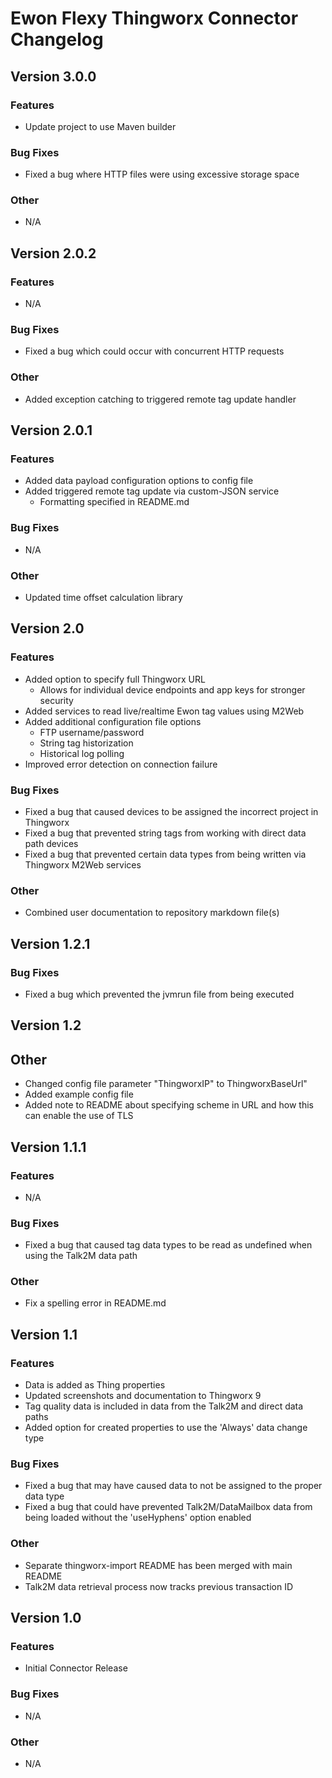 # Ewon Flexy Thingworx Connector Changelog

## Version 3.0.0
### Features
- Update project to use Maven builder
### Bug Fixes
- Fixed a bug where HTTP files were using excessive storage space
### Other
- N/A

## Version 2.0.2
### Features
- N/A
### Bug Fixes
- Fixed a bug which could occur with concurrent HTTP requests
### Other
- Added exception catching to triggered remote tag update handler

## Version 2.0.1
### Features
- Added data payload configuration options to config file
- Added triggered remote tag update via custom-JSON service
  - Formatting specified in README.md
### Bug Fixes
- N/A
### Other
- Updated time offset calculation library

## Version 2.0
### Features
- Added option to specify full Thingworx URL
  - Allows for individual device endpoints and app keys for stronger security
- Added services to read live/realtime Ewon tag values using M2Web
- Added additional configuration file options
  - FTP username/password
  - String tag historization
  - Historical log polling
- Improved error detection on connection failure
### Bug Fixes
- Fixed a bug that caused devices to be assigned the incorrect project in Thingworx
- Fixed a bug that prevented string tags from working with direct data path devices
- Fixed a bug that prevented certain data types from being written via Thingworx M2Web services
### Other
- Combined user documentation to repository markdown file(s)

## Version 1.2.1
### Bug Fixes
- Fixed a bug which prevented the jvmrun file from being executed

## Version 1.2
## Other
- Changed config file parameter "ThingworxIP" to ThingworxBaseUrl"
- Added example config file
- Added note to README about specifying scheme in URL and how this can enable the use of TLS

## Version 1.1.1
### Features
- N/A
### Bug Fixes
- Fixed a bug that caused tag data types to be read as undefined when using the Talk2M data path
### Other
- Fix a spelling error in README.md

## Version 1.1
### Features
- Data is added as Thing properties
- Updated screenshots and documentation to Thingworx 9
- Tag quality data is included in data from the Talk2M and direct data paths
- Added option for created properties to use the 'Always' data change type
### Bug Fixes
- Fixed a bug that may have caused data to not be assigned to the proper data type
- Fixed a bug that could have prevented Talk2M/DataMailbox data from being loaded without the 'useHyphens' option enabled
### Other
- Separate thingworx-import README has been merged with main README
- Talk2M data retrieval process now tracks previous transaction ID

## Version 1.0
### Features
- Initial Connector Release
### Bug Fixes
- N/A
### Other
- N/A